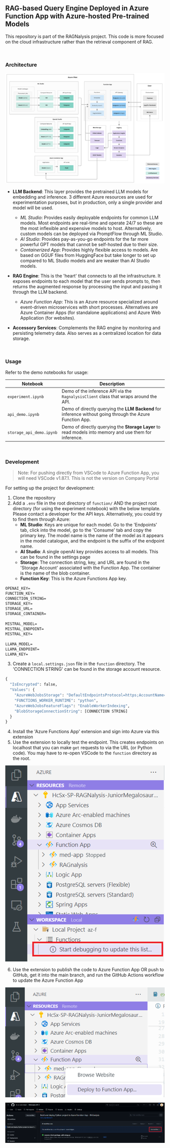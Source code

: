 ## RAG-based Query Engine Deployed in Azure Function App with Azure-hosted Pre-trained Models

This repository is part of the RAGNalysis project. This code is more focused on the cloud infrastructure rather than the retrieval component of RAG.

<br>

### Architecture

![Architecture](docs/arch.jpg)

* **LLM Backend**: This layer provides the pretrained LLM models for embedding and inference. 3 different Azure resources are used for experimentation purposes, but in production, only a single provider and model will be used.
    * _ML Studio_: Provides easily deployable endpoints for common LLM models. Most endpoints are real-time and operate 24/7 so these are the most inflexible and expensive models to host. Alternatively, custom models can be deployed via PromptFlow through ML Studio.
    * _AI Studio_: Provides pay-as-you-go endpoints for the far more powerful GPT models that cannot be self-hosted due to their size.
    * _Containerized App_: Provides highly flexible access to models. Are based on GGUF files from HuggingFace but take longer to set up compared to ML Studio models and are weaker than AI Studio models.

* **RAG Engine**: This is the 'heart' that connects to all the infrastructure. It exposes endpoints to each model that the user sends prompts to, then returns the augmented response by processing the input and passing it through the LLM backend. 
    * _Azure Function App_: This is an Azure resource specialized around event-driven microservices with short processes. Alternatives are Azure Container Apps (for standalone applications) and Azure Web Application (for websites).

* **Accessory Services**: Complements the RAG engine by monitoring and persisting telemetry data. Also serves as a centralized location for data storage. 


<br>

### Usage

Refer to the demo notebooks for usage:

| Notebook | Description |
| -------- | ----------- |
| `experiment.ipynb` | Demo of the inference API via the `RagnalysisClient` class that wraps around the API. |
| `api_demo.ipynb` | Demo of directly querying the **LLM Backend** for inference without going through the Azure Function App. | 
| `storage_api_demo.ipynb` | Demo of directly querying the **Storage Layer** to read models into memory and use them for inference. |

<br>

### Development

> Note: For pushing directly from VSCode to Azure Function App, you will need VSCode v1.87.1. This is not the version on Company Portal 

For setting up the project for development:

1. Clone the repository
2. Add a `.env` file in the root directory of `function/` AND the project root directory (for using the experiment notebook) with the below template. Please contact a developer for the API keys. Alternatively, you could try to find them through Azure:
    * **ML Studio**: Keys are unique for each model. Go to the 'Endpoints' tab, click into the model, go to the 'Consume' tab and copy the primary key. The model name is the name of the model as it appears in the model catalogue, and the endpoint is the suffix of the endpoint name. 
    * **AI Studio**: A single openAI key provides access to all models. This can be found in the settings page
    * **Storage**: The connection string, key, and URL are found in the 'Storage Account' associated with the Function App. The container is the name of the blob container. 
    * **Function Key**: This is the Azure Functions App key.

```
OPENAI_KEY=
FUNCTION_KEY=
CONNECTION_STRING=
STORAGE_KEY=
STORAGE_URL=
STORAGE_CONTAINER=

MISTRAL_MODEL=
MISTRAL_ENDPOINT=
MISTRAL_KEY=

LLAMA_MODEL=
LLAMA_ENDPOINT=
LLAMA_KEY=
```

3. Create a `local.settings.json` file in the `function` directory. The 'CONNECTION STRING' can be found in the storage account resource. 

```py
{
  "IsEncrypted": false,
  "Values": {
    "AzureWebJobsStorage": "DefaultEndpointsProtocol=https;AccountName=medapp2758d47;AccountKey=hGSmgZfgPqEbUY1zcUFezZcT/HycpJARcWopMdjjyuvHZcshAWGM6+6em0KHH6STb5nf5TWMSqDs+AStSZGwKA==;EndpointSuffix=core.windows.net",
    "FUNCTIONS_WORKER_RUNTIME": "python",
    "AzureWebJobsFeatureFlags": "EnableWorkerIndexing",
    "BlobStorageConnectionString": [CONNECTION STRING]
  }
}
```

4. Install the 'Azure Functions App' extension and sign into Azure via this extension
5. Use the extension to locally test the endpoint. This creates endpoints on localhost that you can make `get` requests to via the URL (or Python code). You may have to re-open VSCode to the `function` directory as the root.

![Extension](docs/extension.png)

6. Use the extension to publish the code to Azure Function App OR push to GitHub, get it into the main branch, and run the GitHub Actions workflow to update the Azure Function App

![Deployment](docs/deploy.png)

![GitHub Actions](docs/actions.png)
